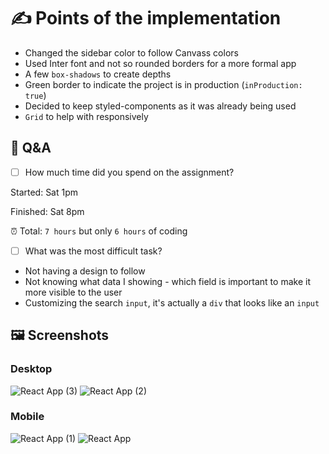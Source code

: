 # ✍️  Points of the implementation 
- Changed the sidebar color to follow Canvass colors
- Used Inter font and not so rounded borders for a more formal app
- A few `box-shadows` to create depths
- Green border to indicate the project is in production (`inProduction: true`)
- Decided to keep styled-components as it was already being used
- `Grid` to help with responsively

## 🧐 Q&A
- [ ] How much time did you spend on the assignment?

Started: Sat 1pm

Finished: Sat 8pm

⏰ Total: `7 hours` but only `6 hours` of coding

- [ ] What was the most difficult task?
- Not having a design to follow 
- Not knowing what data I showing - which field is important to make it more visible to the user
- Customizing the search `input`, it's actually a `div` that looks like an `input`

## 🖼️ Screenshots

### Desktop
![React App (3)](https://user-images.githubusercontent.com/20841237/161404440-829c071a-3ef2-4f1f-a201-4a5a2f224bdd.png)
![React App (2)](https://user-images.githubusercontent.com/20841237/161404442-5a1d1d6c-2732-466a-8a5f-7bb847f555ab.png)
### Mobile
![React App (1)](https://user-images.githubusercontent.com/20841237/161404443-7a7cdf26-e266-4046-9460-4e7fd923230e.png)
![React App](https://user-images.githubusercontent.com/20841237/161404447-0dfb1476-238a-4a1b-a6d6-68844d42aa17.png)
